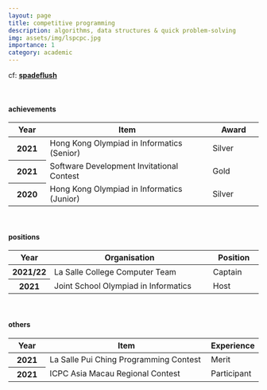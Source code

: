 ```yaml
---
layout: page
title: competitive programming
description: algorithms, data structures & quick problem-solving
img: assets/img/lspcpc.jpg
importance: 1
category: academic
---
```

cf: <b>[spadeflush](https://codeforces.com/profile/spadeflush)</b>

<br>

<h4 id="achievements">achievements</h4>

<table class="table table-hover table-sm">
  <colgroup>
    <col style="width:15%">
    <col style="width:65%">
    <col style="width:20%">
  </colgroup>
  <thead>
    <tr>
      <th scope="col">Year</th>
      <th scope="col">Item</th>
      <th scope="col">Award</th>
    </tr>
  </thead>
  <tbody>
    <tr>
      <th class="font-weight-bold" scope="row">2021</th>
      <td>Hong Kong Olympiad in Informatics (Senior)</td>
      <td>Silver</td>
    </tr>
    <tr>
      <th class="font-weight-bold" scope="row">2021</th>
      <td>Software Development Invitational Contest</td>
      <td>Gold</td>
    </tr>
    <tr>
      <th class="font-weight-bold" scope="row">2020</th>
      <td>Hong Kong Olympiad in Informatics (Junior)</td>
      <td>Silver</td>
    </tr>
  </tbody>
</table>
<br>

<h4 id="positions">positions</h4>

<table class="table table-hover table-sm">
  <colgroup>
    <col style="width:15%">
    <col style="width:65%">
    <col style="width:20%">
  </colgroup>
  <thead>
    <tr>
      <th scope="col">Year</th>
      <th scope="col">Organisation</th>
      <th scope="col">Position</th>
    </tr>
  </thead>
  <tbody>
    <tr>
      <th class="font-weight-bold" scope="row">2021/22</th>
      <td>La Salle College Computer Team</td>
      <td>Captain</td>
    </tr>
    <tr>
      <th class="font-weight-bold" scope="row">2021</th>
      <td>Joint School Olympiad in Informatics</td>
      <td>Host</td>
    </tr>
  </tbody>
</table>

<br>

<h4 id="others">others</h4>

<table class="table table-hover table-sm">
  <colgroup>
    <col style="width:15%">
    <col style="width:65%">
    <col style="width:20%">
  </colgroup>
  <thead>
    <tr>
      <th scope="col">Year</th>
      <th scope="col">Item</th>
      <th scope="col">Experience</th>
    </tr>
  </thead>
  <tbody>
    <tr>
      <th class="font-weight-bold" scope="row">2021</th>
      <td>La Salle Pui Ching Programming Contest</td>
      <td>Merit</td>
    </tr>
    <tr>
      <th class="font-weight-bold" scope="row">2021</th>
      <td>ICPC Asia Macau Regional Contest</td>
      <td>Participant</td>
    </tr>
  </tbody>
</table>